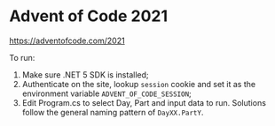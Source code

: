 # Advent of Code 2021

https://adventofcode.com/2021

To run: 
1. Make sure .NET 5 SDK is installed;
2. Authenticate on the site, lookup `session` cookie and set it as the environment variable `ADVENT_OF_CODE_SESSION`;
3. Edit Program.cs to select Day, Part and input data to run. Solutions follow the general naming pattern of `DayXX.PartY`.
